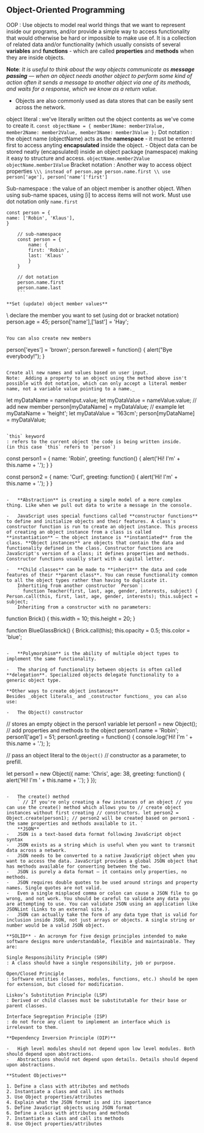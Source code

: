 ## Object-Oriented Programming

OOP
: Use objects to model real world things that we want to represent inside our programs, and/or provide a simple way to access functionality that would otherwise be hard or impossible to make use of. It is a collection of related data and/or functionality (which usually consists of several **variables** and **functions** - which are called **properties** and **methods** when they are inside objects.

**Note**: _It is useful to think about the way objects communicate as **message passing** — when an object needs another object to perform some kind of action often it sends a message to another object via one of its methods, and waits for a response, which we know as a return value._

-   Objects are also commonly used as data stores that can be easily sent across the network.

object literal
: we've literally written out the object contents as we've come to create it.
` const objectName = { member1Name: member1Value, member2Name: member2Value, member3Name: member3Value }; `
Dot notation
: the object name (objectName) acts as the **namespace** - it must be entered first to access anyting **encapsulated** inside the object. - Object data can be stored neatly (encapsulated) inside an object package (namespace) making it easy to structure and access.
` objectName.member2Value objectName.member1Value `
Bracket notation
: Another way to access object properties
` \\\ instead of person.age person.name.first \\ use person['age'], person['name'['first'] `

Sub-namespace
: the value of an object member is another object. When using sub-name spaces, using [i] to access items will not work. Must use dot notation only `name.first`
```
const person = {
name: ['Robin', 'Klaus'],
}

    // sub-namespace
    const person = {
    	name: {
    	first: 'Robin',
    	last: 'Klaus'
    	}
    }

    // dot notation
    person.name.first
    person.name.last
    ```

**Set (update) object member values**

```
\\ declare the member you want to set (using dot or bracket notation)
person.age = 45;
person['name'],['last'] = 'Hay';
```

You can also create new members

```
person['eyes'] = 'brown';
person.farewell = function() { alert("Bye everybody!"); }
```

Create all new names and values based on user input.
Note: _Adding a property to an object using the method above isn't possible with dot notation, which can only accept a literal member name, not a variable value pointing to a name._

```
let myDataName = nameInput.value;
let myDataValue = nameValue.value;
// add new member
person[myDataName] = myDataValue;
// example
let myDataName = 'height';
let myDataValue = '163cm';
person[myDataName] = myDataValue;
```

`this` keyword
: refers to the current object the code is being written inside.
(in this case `this` refers to `person`)

```
const person1 = {
	name: 'Robin',
	greeting: function() {
	alert('Hi! I\'m' + this.name + '.');
	}
}

const person2 = {
	name: 'Curl',
	greeting: function() {
	alert('Hi! I\'m' + this.name + '.');
	}
}
```

-   **Abstraction** is creating a simple model of a more complex thing. Like when we pull out data to write a message in the console.

-   JavaScript uses special functions called **constructor functions** to define and initialize objects and their features. A class's constructor function is run to create an object instance. This process of creating an object instance from a class is called **instantiation** — the object instance is **instantiated** from the class. **Object instances** are objects that contain the data and functionality defined in the class. Constructor functions are JavaScript's version of a class; it defines properties and methods. Constructor functions usually start with a capital letter.

-   **Child classes** can be made to **inherit** the data and code features of their **parent class**. You can reuse functionality common to all the object types rather than having to duplicate it.
    Inhertiting from another constructor `Person`:
    ` function Teacher(first, last, age, gender, interests, subject) { Person.call(this, first, last, age, gender, interests); this.subject = subject; `
    Inheriting from a constructor with no parameters:

```
function Brick() {
	this.width = 10;
	this.height = 20;
}

function BlueGlassBrick() {
	Brick.call(this);
	this.opacity = 0.5;
	this.color = 'blue';
```

-   **Polymorphism** is the ability of multiple object types to implement the same functionality.

-   The sharing of functionality between objects is often called **delegation**. Specialized objects delegate functionality to a generic object type.

**Other ways to create object instances**
Besides _object literals_ and _constructor functions_ you can also use:

-   The Object() constructor

````
// stores an empty object in the person1 variable
let person1 = new Object();
// add properties and methods to the object
person1.name = 'Robin';
person1['age'] = 51;
person1.greeting = function() {
	console.log('Hi! I\'m ' + this.name + '.');
};

// pass an object literal to the ```Object()```
// constructor as a parameter, to prefill.

let person1 = new Object({
  name: 'Chris',
  age: 38,
  greeting: function() {
    alert('Hi! I\'m ' + this.name + '.');
  }
});
````

-   The create() method
    ` // If you're only creating a few instances of an object // you can use the create() method which allows you to // create object instances without first creating // constructors. let person2 = Object.create(person1); // person2 will be created based on person1 - the same properties and methods available to it. `
    **JSON**
-   JSON is a text-based data format following JavaScript object syntax
-   JSON exists as a string which is useful when you want to transmit data across a network.
-   JSON needs to be converted to a native JavaScript object when you want to access the data. JavaScript provides a global JSON object that has methods available for converting between the two.
-   JSON is purely a data format — it contains only properties, no methods.
-   JSON requires double quotes to be used around strings and property names. Single quotes are not valid.
-   Even a single misplaced comma or colon can cause a JSON file to go wrong, and not work. You should be careful to validate any data you are attempting to use. You can validate JSON using an application like JSONLint (Links to an external site.).
-   JSON can actually take the form of any data type that is valid for inclusion inside JSON, not just arrays or objects. A single string or number would be a valid JSON object.

**SOLID** - An acronym for five design principles intended to make software designs more understandable, flexible and maintainable. They are:

Single Responsibility Principle (SRP)
: A class should have a single responsibility, job or purpose.

Open/Closed Principle
: Software entities (classes, modules, functions, etc.) should be open for extension, but closed for modification.

Liskov’s Substitution Principle (LSP)
: Derived or child classes must be substitutable for their base or parent classes.

Interface Segregation Principle (ISP)
: do not force any client to implement an interface which is irrelevant to them.

**Dependency Inversion Principle (DIP)**

-   High level modules should not depend upon low level modules. Both should depend upon abstractions.
-   Abstractions should not depend upon details. Details should depend upon abstractions.

**Student Objectives**

1. Define a class with attributes and methods
2. Instantiate a class and call its methods
3. Use Object properties/attributes
4. Explain what the JSON format is and its importance
5. Define JavaScript objects using JSON format
6. Define a class with attributes and methods
7. Instantiate a class and call its methods
8. Use Object properties/attributes
